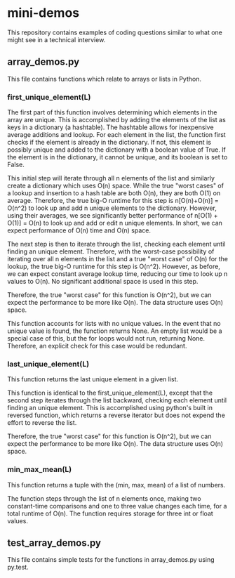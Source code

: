 # mini-demos
This repository contains examples of coding questions similar to what one might see in a technical interview. 

## array_demos.py
This file contains functions which relate to arrays or lists in Python.

### first_unique_element(L)

The first part of this function involves determining which elements in the array are unique. This is accomplished by adding the elements of the list as keys in a dictionary (a hashtable). The hashtable allows for inexpensive average additions and lookup. For each element in the list, the function first checks if the element is already in the dictionary. If not, this element is possibly unique and added to the dictionary with a boolean value of True. If the element is in the dictionary, it cannot be unique, and its boolean is set to False. 

This initial step will iterate through all n elements of the list and similarly create a dictionary which uses O(n) space. While the true "worst cases" of a lookup and insertion to a hash table are both O(n), they are both O(1) on average. Therefore, the true big-O runtime for this step is n[O(n)+O(n)] = O(n^2) to look up and add n unique elements to the dictionary. However, using their averages, we see significantly better performance of n[O(1) + O(1)] = O(n) to look up and add or edit n unique elements. In short, we can expect performance of O(n) time and O(n) space. 

The next step is then to iterate through the list, checking each element until finding an unique element. Therefore, with the worst-case possibility of iterating over all n elements in the list and a true "worst case" of O(n) for the lookup, the true big-O runtime for this step is O(n^2). However, as before, we can expect constant average lookup time, reducing our time to look up n values to O(n). No significant additional space is used in this step. 

Therefore, the true "worst case" for this function is O(n^2), but we can expect the performance to be more like O(n). The data structure uses O(n) space. 

This function accounts for lists with no unique values. In the event that no unique value is found, the function returns None. An empty list would be a special case of this, but the for loops would not run, returning None. Therefore, an explicit check for this case would be redundant. 

### last_unique_element(L)
This function returns the last unique element in a given list.

This function is identical to the first_unique_element(L), except that the second step iterates through the list backward, checking each element until finding an unique element. This is accomplished using python's built in reversed function, which returns a reverse iterator but does not expend the effort to reverse the list.

Therefore, the true "worst case" for this function is O(n^2), but we can expect the performance to be more like O(n). The data structure uses O(n) space. 

### min_max_mean(L)
This function returns a tuple with the (min, max, mean) of a list of numbers.

The function steps through the list of n elements once, making two constant-time comparisons and one to three value changes each time, for a total runtime of O(n). The function requires storage for three int or float values.

## test_array_demos.py
This file contains simple tests for the functions in array_demos.py using py.test.